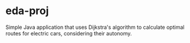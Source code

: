 # eda-proj

Simple Java application that uses Dijkstra's algorithm to calculate optimal routes for electric cars, considering their autonomy.
